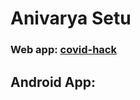 # Anivarya Setu

### Web app: [covid-hack](https://github.com/pawangeek/covid-hack)

## Android App:
